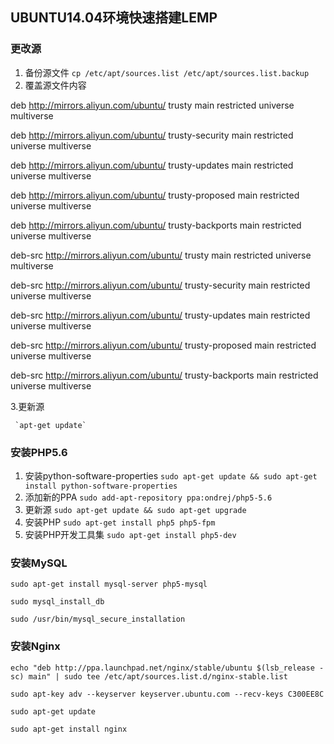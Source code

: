 ## UBUNTU14.04环境快速搭建LEMP

### 更改源
 1. 备份源文件
 `cp /etc/apt/sources.list /etc/apt/sources.list.backup`
 2. 覆盖源文件内容

deb http://mirrors.aliyun.com/ubuntu/ trusty main restricted universe multiverse

deb http://mirrors.aliyun.com/ubuntu/ trusty-security main restricted universe multiverse

deb http://mirrors.aliyun.com/ubuntu/ trusty-updates main restricted universe multiverse

deb http://mirrors.aliyun.com/ubuntu/ trusty-proposed main restricted universe multiverse

deb http://mirrors.aliyun.com/ubuntu/ trusty-backports main restricted universe multiverse

deb-src http://mirrors.aliyun.com/ubuntu/ trusty main restricted universe multiverse

deb-src http://mirrors.aliyun.com/ubuntu/ trusty-security main restricted universe multiverse

deb-src http://mirrors.aliyun.com/ubuntu/ trusty-updates main restricted universe multiverse

deb-src http://mirrors.aliyun.com/ubuntu/ trusty-proposed main restricted universe multiverse

deb-src http://mirrors.aliyun.com/ubuntu/ trusty-backports main restricted universe multiverse

3.更新源

	 `apt-get update`

### 安装PHP5.6

 1. 安装python-software-properties
 `sudo apt-get update && sudo apt-get install python-software-properties`
 2. 添加新的PPA
 `sudo add-apt-repository ppa:ondrej/php5-5.6`
 3. 更新源
 `sudo apt-get update && sudo apt-get upgrade`
 4. 安装PHP
 `sudo apt-get install php5 php5-fpm`
 5. 安装PHP开发工具集
 `sudo apt-get install php5-dev`

### 安装MySQL
 `sudo apt-get install mysql-server php5-mysql`

 `sudo mysql_install_db`

 `sudo /usr/bin/mysql_secure_installation`

### 安装Nginx
 `echo "deb http://ppa.launchpad.net/nginx/stable/ubuntu $(lsb_release -sc) main" | sudo tee /etc/apt/sources.list.d/nginx-stable.list`

 `sudo apt-key adv --keyserver keyserver.ubuntu.com --recv-keys C300EE8C`
 
 `sudo apt-get update`
 
 `sudo apt-get install nginx`
